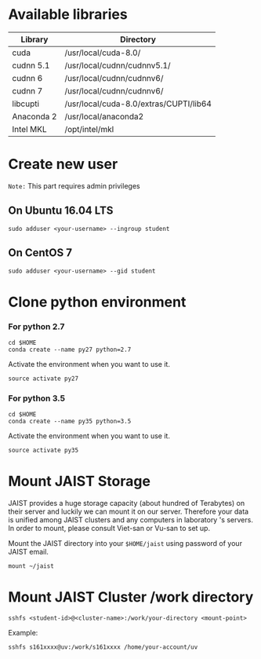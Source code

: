 #  Available libraries
Library | Directory
--- | ---
cuda | /usr/local/cuda-8.0/
cudnn 5.1 | /usr/local/cudnn/cudnnv5.1/
cudnn 6 | /usr/local/cudnn/cudnnv6/
cudnn 7 | /usr/local/cudnn/cudnnv6/
libcupti | /usr/local/cuda-8.0/extras/CUPTI/lib64
Anaconda 2 | /usr/local/anaconda2
Intel MKL | /opt/intel/mkl
    
#  Create new user 
``Note:`` This part requires admin privileges
## On Ubuntu 16.04 LTS
``` 
sudo adduser <your-username> --ingroup student
```
## On CentOS 7
``` 
sudo adduser <your-username> --gid student
```
#  Clone python environment

### For python 2.7
``` 
cd $HOME
conda create --name py27 python=2.7
```
Activate the environment when you want to use it.
```
source activate py27
```

### For python 3.5
``` 
cd $HOME
conda create --name py35 python=3.5
```
Activate the environment when you want to use it.
```
source activate py35
```

# Mount JAIST Storage

JAIST provides a huge storage capacity (about hundred of Terabytes) on their server and luckily we can mount it on our server. Therefore your data is unified among JAIST clusters and any computers in laboratory 's servers. In order to mount, please consult Viet-san or Vu-san to set up.

Mount the JAIST directory into your ``$HOME/jaist`` using password of your JAIST email.
```
mount ~/jaist
```

# Mount JAIST Cluster /work directory
```
sshfs <student-id>@<cluster-name>:/work/your-directory <mount-point>
```
Example:
```
sshfs s161xxxx@uv:/work/s161xxxx /home/your-account/uv
```
